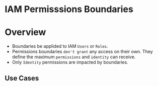 # IAM Permisssions Boundaries 

# Overview

- Boundaries be applided to IAM `Users` or `Roles`.
- Permissions boundaries `don't grant` any access on their own. They define the maximum `permissions` and `identity` can receive.
- Only `Identity` permissions are impacted by boundaries.

## Use Cases